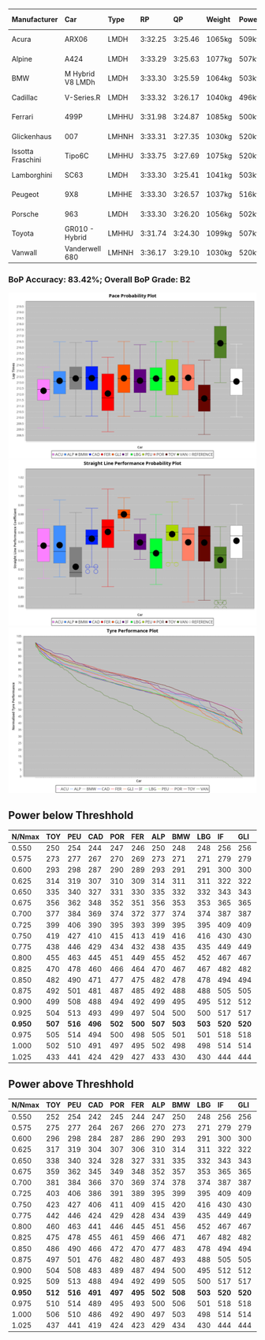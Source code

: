 |Manufacturer|Car|Type|RP|QP|Weight|Power¹|Threshhold|PINC|Power²|E/Stint|AVG Vmax|FDS|RDLC|L/Stint|BOP-Grade|ModelAccuracy|ModelPoints|Match%|
|:-|:-|:-|:-|:-|:-|:-|:-|:-|:-|:-|:-|:-|:-|:-|:-|:-|:-|:-|
|Acura|ARX06|LMDH|3:32.25|3:25.46|1065kg|509kw|210.0kph|-1%|504kw|903MJ|322.88kph-340.61kph|-|1.00|12|-D2|100.00%|995|61.77%|
|Alpine|A424|LMDH|3:33.29|3:25.63|1077kg|507kw|210.0kph|-1%|502kw|902MJ|322.47kph-343.50kph|-|0.99|12|~A1|81.46%|523|100.00%|
|BMW|M Hybrid V8 LMDh|LMDH|3:33.30|3:25.59|1064kg|503kw|210.0kph|1%|508kw|891MJ|319.57kph-343.75kph|-|1.01|12|~A1|98.60%|1690|100.00%|
|Cadillac|V-Series.R|LMDH|3:33.32|3:26.17|1040kg|496kw|210.0kph|-1%|491kw|870MJ|318.29kph-343.21kph|-|1.02|12|~A1|98.38%|1765|95.09%|
|Ferrari|499P|LMHHU|3:31.98|3:24.87|1085kg|500kw|210.0kph|-1%|495kw|884MJ|321.16kph-344.05kph|190kph|1.01|12|-C2|92.24%|2247|71.72%|
|Glickenhaus|007|LMHNH|3:33.31|3:27.35|1030kg|520kw|210.0kph|0%|520kw|913MJ|332.21kph-344.50kph|-|0.96|12|+B1|96.18%|554|88.02%|
|Issotta Fraschini|Tipo6C|LMHHU|3:33.75|3:27.69|1075kg|520kw|210.0kph|0%|520kw|922MJ|326.22kph-337.13kph|190kph|1.03|12|+B1|66.67%|96|86.14%|
|Lamborghini|SC63|LMDH|3:33.30|3:25.41|1041kg|503kw|210.0kph|0%|503kw|884MJ|322.28kph-340.98kph|-|1.05|12|+A2|96.77%|419|94.03%|
|Peugeot|9X8|LMHHE|3:33.30|3:26.57|1037kg|516kw|210.0kph|0%|516kw|907MJ|322.28kph-346.49kph|150kph|1.03|12|~A1|87.65%|1795|100.00%|
|Porsche|963|LMDH|3:33.30|3:26.20|1056kg|502kw|210.0kph|-1%|497kw|886MJ|319.79kph-343.76kph|-|1.01|12|~A1|96.81%|5438|100.00%|
|Toyota|GR010 - Hybrid|LMHHU|3:31.74|3:24.30|1099kg|507kw|210.0kph|1%|512kw|904MJ|319.27kph-351.98kph|190kph|1.00|12|-D1|86.04%|1751|67.44%|
|Vanwall|Vanderwell 680|LMHNH|3:36.17|3:29.10|1030kg|520kw|210.0kph|0%|520kw|901MJ|317.07kph-340.49kph|-|1.01|12|+Ω1|91.42%|501|36.87%|

### BoP Accuracy: 83.42%; Overall BoP Grade: B2
![PACECHART](./IMG/ACOMETHOD.png)
![STRAIGHTLINEPERFORMANCECHART](./IMG/ACOMETHOD_sp.png)
![TYREPERFORMANCECHART](./IMG/ACOMETHOD_tw.png)

## Power below Threshhold
|N/Nmax|TOY|PEU|CAD|POR|FER|ALP|BMW|LBG|IF|GLI|VAN|ACU|
|:-|:-|:-|:-|:-|:-|:-|:-|:-|:-|:-|:-|:-|
|0.550|250|254|244|247|246|250|248|248|256|256|256|251|
|0.575|273|277|267|270|269|273|271|271|279|279|279|274|
|0.600|293|298|287|290|289|293|291|291|300|300|300|294|
|0.625|314|319|307|310|309|314|311|311|322|322|322|315|
|0.650|335|340|327|331|330|335|332|332|343|343|343|336|
|0.675|356|362|348|352|351|356|353|353|365|365|365|357|
|0.700|377|384|369|374|372|377|374|374|387|387|387|379|
|0.725|399|406|390|395|393|399|395|395|409|409|409|400|
|0.750|419|427|410|415|413|419|416|416|430|430|430|421|
|0.775|438|446|429|434|432|438|435|435|449|449|449|440|
|0.800|455|463|445|451|449|455|452|452|467|467|467|457|
|0.825|470|478|460|466|464|470|467|467|482|482|482|472|
|0.850|482|490|471|477|475|482|478|478|494|494|494|484|
|0.875|492|501|481|487|485|492|488|488|505|505|505|494|
|0.900|499|508|488|494|492|499|495|495|512|512|512|501|
|0.925|504|513|493|499|497|504|500|500|517|517|517|506|
|**0.950**|**507**|**516**|**496**|**502**|**500**|**507**|**503**|**503**|**520**|**520**|**520**|**509**|
|0.975|505|514|494|500|498|505|501|501|518|518|518|507|
|1.000|502|510|491|497|495|502|498|498|514|514|514|504|
|1.025|433|441|424|429|427|433|430|430|444|444|444|435|

## Power above Threshhold
|N/Nmax|TOY|PEU|CAD|POR|FER|ALP|BMW|LBG|IF|GLI|VAN|ACU|
|:-|:-|:-|:-|:-|:-|:-|:-|:-|:-|:-|:-|:-|
|0.550|252|254|242|245|244|247|250|248|256|256|256|248|
|0.575|275|277|264|267|266|270|273|271|279|279|279|271|
|0.600|296|298|284|287|286|290|293|291|300|300|300|291|
|0.625|317|319|304|307|306|310|314|311|322|322|322|312|
|0.650|338|340|324|328|327|331|335|332|343|343|343|333|
|0.675|359|362|345|349|348|352|357|353|365|365|365|354|
|0.700|381|384|366|370|369|374|378|374|387|387|387|375|
|0.725|403|406|386|391|389|395|399|395|409|409|409|396|
|0.750|423|427|406|411|409|415|420|416|430|430|430|416|
|0.775|442|446|424|429|428|434|439|435|449|449|449|435|
|0.800|460|463|441|446|445|451|456|452|467|467|467|453|
|0.825|475|478|455|461|459|466|471|467|482|482|482|468|
|0.850|486|490|466|472|470|477|483|478|494|494|494|479|
|0.875|497|501|476|482|480|487|493|488|505|505|505|489|
|0.900|504|508|483|489|487|494|500|495|512|512|512|496|
|0.925|509|513|488|494|492|499|505|500|517|517|517|501|
|**0.950**|**512**|**516**|**491**|**497**|**495**|**502**|**508**|**503**|**520**|**520**|**520**|**504**|
|0.975|510|514|489|495|493|500|506|501|518|518|518|502|
|1.000|506|510|486|492|490|497|503|498|514|514|514|499|
|1.025|437|441|419|424|423|429|434|430|444|444|444|430|
